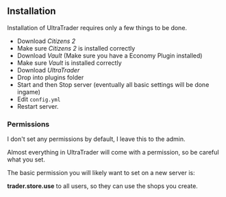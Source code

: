 ## Installation ##
Installation of UltraTrader requires only a few things to be done.

+ Download *Citizens 2*
+ Make sure *Citizens 2* is installed correctly
+ Download *Vault* (Make sure you have a Economy Plugin installed)
+ Make sure *Vault* is installed correctly
+ Download *UltraTrader*
+ Drop into plugins folder
+ Start and then Stop server (eventually all basic settings will be done ingame)
+ Edit `config.yml`
+ Restart server.

### Permissions ###
I don't set any permissions by default, I leave this to the admin.

Almost everything in UltraTrader will come with a permission, so be careful what you
set.

The basic permission you will likely want to set on a new server is:

**trader.store.use** to all users, so they can use the shops you create.